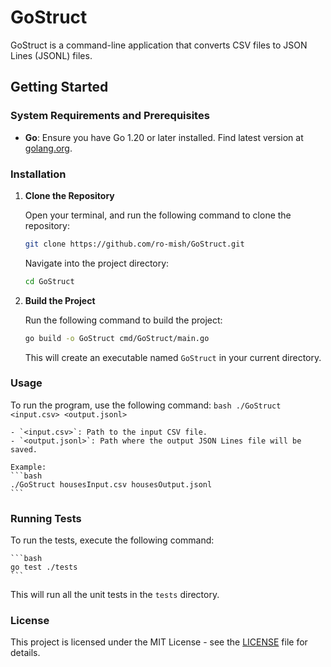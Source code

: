 # GoStruct
GoStruct is a command-line application that converts CSV files to JSON Lines (JSONL) files. 

## Getting Started

### System Requirements and Prerequisites

- **Go**: Ensure you have Go 1.20 or later installed. Find latest version at [golang.org](https://golang.org/dl/).

### Installation

1. **Clone the Repository**

   Open your terminal, and run the following command to clone the repository:

   ```bash
   git clone https://github.com/ro-mish/GoStruct.git
   ```

   Navigate into the project directory:

   ```bash
   cd GoStruct
   ```

2. **Build the Project**

   Run the following command to build the project:

   ```bash
   go build -o GoStruct cmd/GoStruct/main.go
   ```

   This will create an executable named `GoStruct` in your current directory.

### Usage

To run the program, use the following command:
    ```bash
    ./GoStruct <input.csv> <output.jsonl>
    ```

    - `<input.csv>`: Path to the input CSV file.
    - `<output.jsonl>`: Path where the output JSON Lines file will be saved.

    Example:
    ```bash
    ./GoStruct housesInput.csv housesOutput.jsonl
    ```

### Running Tests

To run the tests, execute the following command:

    ```bash
    go test ./tests
    ```

This will run all the unit tests in the `tests` directory.

### License

This project is licensed under the MIT License - see the [LICENSE](LICENSE) file for details.
